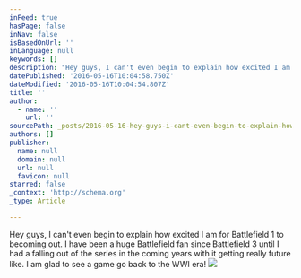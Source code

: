 ```yaml
---
inFeed: true
hasPage: false
inNav: false
isBasedOnUrl: ''
inLanguage: null
keywords: []
description: "Hey guys, I can't even begin to explain how excited I am for Battlefield 1 to becoming out. I have been a huge Battlefield fan since Battlefield 3 until I had a falling out of the series in the coming years with it getting really future like. I am glad to see a game go back to the WWI era!"
datePublished: '2016-05-16T10:04:58.750Z'
dateModified: '2016-05-16T10:04:54.807Z'
title: ''
author:
  - name: ''
    url: ''
sourcePath: _posts/2016-05-16-hey-guys-i-cant-even-begin-to-explain-how-excited-i-am-for.md
authors: []
publisher:
  name: null
  domain: null
  url: null
  favicon: null
starred: false
_context: 'http://schema.org'
_type: Article

---
```

Hey guys, I can't even begin to explain how excited I am for Battlefield 1 to becoming out. I have been a huge Battlefield fan since Battlefield 3 until I had a falling out of the series in the coming years with it getting really future like. I am glad to see a game go back to the WWI era!
![](https://the-grid-user-content.s3-us-west-2.amazonaws.com/07389301-34f8-4468-9b8d-b2bc036afcd9.jpg)